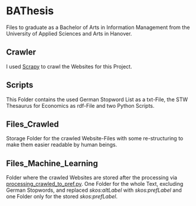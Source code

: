 # BAThesis
Files to graduate as a Bachelor of Arts in Information Management from the University of Applied Sciences and Arts in Hanover.

## Crawler
I used [Scrapy](http://scrapy.org/) to crawl the Websites for this Project.

## Scripts
This Folder contains the used German Stopword List as a txt-File, the STW Thesaurus for Economics as rdf-File and two Python Scripts.

## Files_Crawled
Storage Folder for the crawled Website-Files with some re-structuring to make them easier readable by human beings.

## Files_Machine_Learning
Folder where the crawled Websites are stored after the processing via [processing_crawled_to_pref.py](https://github.com/niklasben/BAThesis/blob/master/Scripts/processing_crawled_to_pref.py). One Folder for the whole Text, excluding German Stopwords, and replaced *skos:altLabel* with *skos:prefLabel* and one Folder only for the stored *skos:prefLabel*.
